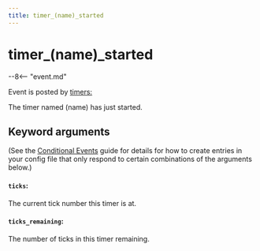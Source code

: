 ```yaml
---
title: timer_(name)_started
---
```


# timer_(name)\_started


--8<-- "event.md"

Event is posted by [timers:](../config/timers.md)

The timer named (name) has just started.

## Keyword arguments

(See the [Conditional Events](overview/conditional.md)
guide for details for how to create entries in your config file that
only respond to certain combinations of the arguments below.)

#### `ticks`:

The current tick number this timer is at.

#### `ticks_remaining`:

The number of ticks in this timer remaining.
